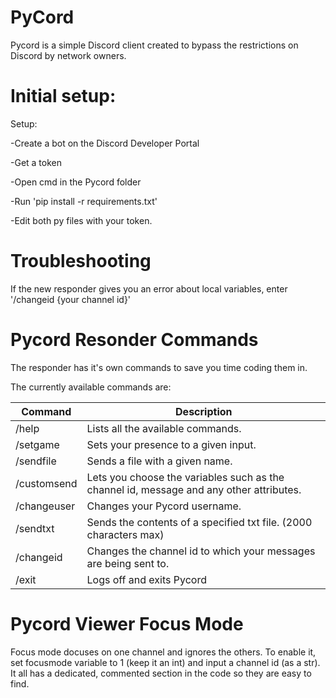 # PyCord
Pycord is a simple Discord client created to bypass the restrictions on Discord by network owners.

# Initial setup:

Setup:

-Create a bot on the Discord Developer Portal

-Get a token

-Open cmd in the Pycord folder

-Run 'pip install -r requirements.txt'

-Edit both py files with your token.

# Troubleshooting
If the new responder gives you an error about local variables, enter '/changeid {your channel id}'

# Pycord Resonder Commands

The responder has it's own commands to save you time coding them in. 

The currently available commands are:

| Command | Description |
| --- | --- |
| /help | Lists all the available commands. |
| /setgame | Sets your presence to a given input. |
| /sendfile | Sends a file with a given name. |
| /customsend | Lets you choose the variables such as the channel id, message and any other attributes. |
| /changeuser | Changes your Pycord username. |
| /sendtxt | Sends the contents of a specified txt file. (2000 characters max) |
| /changeid | Changes the channel id to which your messages are being sent to. |
| /exit | Logs off and exits Pycord |

# Pycord Viewer Focus Mode

Focus mode docuses on one channel and ignores the others. To enable it, set focusmode variable to 1 (keep it an int) and input a channel id (as a str). It all has a dedicated, commented section in the code so they are easy to find.

